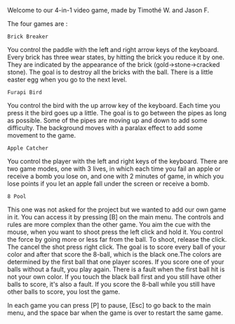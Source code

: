 Welcome to our 4-in-1 video game, made by Timothé W. and Jason F.

The four games are :

	Brick Breaker
You control the paddle with the left and right arrow keys of the keyboard.
Every brick has three wear states, by hitting the brick you reduce it by one. They are indicated by the appearance of the brick (gold->stone->cracked stone). The goal is to destroy all the bricks with the ball. There is a little easter egg when you go to the next level.

	Furapi Bird
You control the bird with the up arrow key of the keyboard. Each time you press it the bird goes up a little.
The goal is to go between the pipes as long as possible. Some of the pipes are moving up and down to add some difficulty. The background moves with a paralax effect to add some movement to the game.

	Apple Catcher
You control the player with the left and right keys of the keyboard.
There are two game modes, one with 3 lives, in which each time you fail an apple or receive a bomb you lose on, and one with 2 minutes of game, in which you lose points if you let an apple fall under the screen or receive a bomb. 

	8 Pool
This one was not asked for the project but we wanted to add our own game in it. You can access it by pressing [B] on the main menu. The controls and rules are more complex than the other game.
You aim the cue with the mouse, when you want to shoot press the left click and hold it. You control the force by going more or less far from the ball. To shoot, release the click. The cancel the shot press right click.
The goal is to score every ball of your color and after that score the 8-ball, which is the black one.The colors are determined by the first ball that one player scores.
If you score one of your balls without a fault, you play again.
There is a fault when the first ball hit is not your own color. If you touch the black ball first and you still have other balls to score, it's also a fault. 
If you score the 8-ball while you still have other balls to score, you lost the game.


In each game you can press [P] to pause, [Esc] to go back to the main menu, and the space bar when the game is over to restart the same game.
